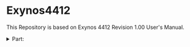 # Exynos4412
This Repository is based on Exynos 4412 Revision 1.00 User's Manual.
<details>
<summary>Part:</summary>
<br>
1.  CHIPID (100%)<br>
2.  GPIO (100%)<br>
3.  CLOCK Management (100% / 2021.03.28)<br>
4.  Power Management (100% / 2021.06.28)<br>
5.  Interrupt Controller (100% / 2021.06.28)<br>
6.  Interrupt Combiner (100% / 2021.06.29)<br>
7.  Direct Memory Access Controller(DMAC) (100% / 2021.06.29)<br>
8.  System Register (100% / 2021.06.29)<br>
9.  Trustzone Protection Controller(TZPC)<br>
10. Trustzone Address Access Controller(TZASC)<br>
11. System Memory Management<br>
12. Dynamic Memory Controller<br>
13. SROM Controller<br>
14. NAND Flash Controller<br>
15. Secure Digital / MultiMediaCard MMC Controller<br>
16. Mobile Storage Host<br>
17. Pulse Width Modulation Timer<br>
18. Multi Core Timer(MCT)<br>
19. Watchdog Timer<br>
20. Real Time Clock(RTC)<br>
21. Universal Asynchronous Receiver and Transmitter(UART)<br>
22. Inter-integrated Circuit<br>
23. Serial Peripheral Interface(SPI)<br>
24. USB 2.0 Host Controller<br>
25. USB 2.0 Device<br>
26. Transport Stream Interface<br>
27. Audio Subsystem<br>
28. IIC Multi Audio Interface<br>
29. IIS-BUS Interface(I2S)<br>
30. AC97 Controller<br>
31. PCM Audio Interface<br>
32. SPDIF Transmitter<br>
33. CHIP TO CHIP(C2C)<br>
34. High-Speed Synchronous Serial Interface(HSI)<br>
35. Display Controller<br>
36. Camera Interface And Scaler<br>
37. FIMC_Lite(Camera Interface)<br>
38. MIPI-DSI Master<br>
39. MIPI-SCI SLAVE(MIPI-CSI)<br>
40. 2D Graphic Accelerator<br>
41. 3D Graphic Accelerator(G3C)<br>
42. Image Rotator<br>
43. JPEG Codec<br>
44. Multi Format Codec(MFC)<br>
45. Video Processor<br>
46. Mixer<br>
47. High-Definition Multimedia Interface<br>
48. Security Sub System(SSS)<br>
49. Keypad Controller<br>
50. ADC<br>
51. Thermal Management<br>
</details>
